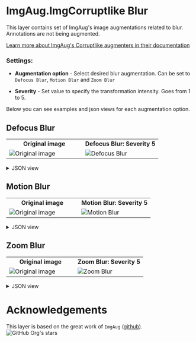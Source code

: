 # ImgAug.ImgCorruptlike Blur

This layer contains set of ImgAug's image augmentations related to blur. Annotations are not being augmented.

[Learn more about ImgAug's Corruptlike augmenters in their documentation](https://imgaug.readthedocs.io/en/latest/source/api_augmenters_imgcorruptlike.html)

### Settings:

- **Augmentation option** - Select desired blur augmentation. Can be set to `Defocus Blur`, `Motion Blur` and `Zoom Blur`

- **Severity** - Set value to specify the transformation intensity. Goes from 1 to 5.

Below you can see examples and json views for each augmentation option.

## Defocus Blur

<table>
<tr>
<td style="text-align:center; width:50%"><strong>Original image</strong></td>
<td style="text-align:center; width:50%"><strong>Defocus Blur: Severity 5</strong></td>
</tr>
<tr>
<td> <img src="https://github.com/supervisely-ecosystem/data-nodes/assets/115161827/894e0c45-44c9-4c67-9d9f-11cd5654fc90" alt="Original image" /> </td>
<td> <img src="https://github.com/supervisely-ecosystem/data-nodes/assets/115161827/fb8b2263-fee6-4943-8ee7-f6a57e321033" alt="Defocus Blur" /> </td>
</tr>
</table>

<details>
  <summary>JSON view</summary>
<pre>
{
    "action": "iaa_imgcorruptlike_blur",
    "src": [
        "$images_project_1"
    ],
    "dst": "$iaa_imgcorruptlike_blur_5",
    "settings": {
        "option": "defocus_blur",
        "severity": 5
    }
}
</pre>
</details>

## Motion Blur
<table>
<tr>
<td style="text-align:center; width:50%"><strong>Original image</strong></td>
<td style="text-align:center; width:50%"><strong>Motion Blur: Severity 5</strong></td>
</tr>
<tr>
<td> <img src="https://github.com/supervisely-ecosystem/data-nodes/assets/115161827/894e0c45-44c9-4c67-9d9f-11cd5654fc90" alt="Original image" /> </td>
<td> <img src="https://github.com/supervisely-ecosystem/data-nodes/assets/115161827/7f798a87-e225-40af-b2d7-f27c700d7584" alt="Motion Blur" /> </td>
</tr>
</table>


<details>
  <summary>JSON view</summary>
<pre>
{
    "action": "iaa_imgcorruptlike_blur",
    "src": [
        "$images_project_1"
    ],
    "dst": "$iaa_imgcorruptlike_blur_5",
    "settings": {
        "option": "motion_blur",
        "severity": 5
    }
}
</pre>
</details>

## Zoom Blur


<table>
<tr>
<td style="text-align:center; width:50%"><strong>Original image</strong></td>
<td style="text-align:center; width:50%"><strong>Zoom Blur: Severity 5</strong></td>
</tr>
<tr>
<td> <img src="https://github.com/supervisely-ecosystem/data-nodes/assets/115161827/894e0c45-44c9-4c67-9d9f-11cd5654fc90" alt="Original image" /> </td>
<td> <img src="https://github.com/supervisely-ecosystem/data-nodes/assets/115161827/018450ec-16b8-455f-b7ce-ceb18d74aec3" alt="Zoom Blur" /> </td>
</tr>
</table>

<details>
  <summary>JSON view</summary>
<pre>
{
    "action": "iaa_imgcorruptlike_blur",
    "src": [
        "$images_project_1"
    ],
    "dst": "$iaa_imgcorruptlike_blur_5",
    "settings": {
        "option": "zoom_blur",
        "severity": 5
    }
}
</pre>
</details>

# Acknowledgements

This layer is based on the great work of `ImgAug` ([github](https://github.com/aleju/imgaug)). ![GitHub Org's stars](https://img.shields.io/github/stars/aleju/imgaug?style=social)
